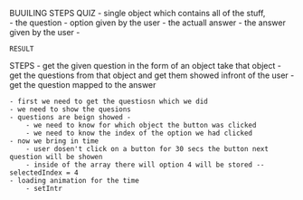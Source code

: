 BUUILING STEPS 
    QUIZ
    - single object which contains all of the stuff,   
        - the question
        - option given by the user
        - the actuall answer
        - the answer given by the user
    - 

    RESULT


STEPS
    - get the given question in the form of an object take that object
    - get the questions from that object and get them showed infront of the user 
    - get the question mapped to the answer

    - first we need to get the questiosn which we did
    - we need to show the quesions 
    - questions are beign showed - 
        - we need to know for which object the button was clicked
        - we need to know the index of the option we had clicked
    - now we bring in time
        - user dosen't click on a button for 30 secs the button next question will be showen 
        - inside of the array there will option 4 will be stored -- selectedIndex = 4
    - loading animation for the time
        - setIntr 